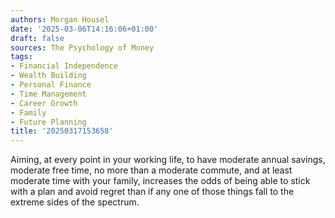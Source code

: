 ```yaml
---
authors: Morgan Housel
date: '2025-03-06T14:16:06+01:00'
draft: false
sources: The Psychology of Money
tags:
- Financial Independence
- Wealth Building
- Personal Finance
- Time Management
- Career Growth
- Family
- Future Planning
title: '20250317153658'
---
```


Aiming, at every point in your working life, to have moderate annual savings, moderate free time, no more than a
moderate commute, and at least moderate time with your family, increases the odds of being able to stick with a plan and
avoid regret than if any one of those things fall to the extreme sides of the spectrum.